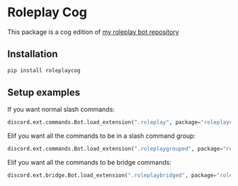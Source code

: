 # Roleplay Cog
This package is a cog edition of [my roleplay bot repository](https://github.com/mariohero24/Roleplay-Bot)
## Installation
```cs
pip install roleplaycog
```
## Setup examples
If you want normal slash commands:
```py
discord.ext.commands.Bot.load_extension(".roleplay", package="roleplaycog")
```
Elif you want all the commands to be in a slash command group:
```py
discord.ext.commands.Bot.load_extension(".roleplaygrouped", package="roleplaycog")
```
Elif you want all the commands to be bridge commands:
```py
discord.ext.bridge.Bot.load_extension(".roleplaybridged", package="roleplaycog")
```